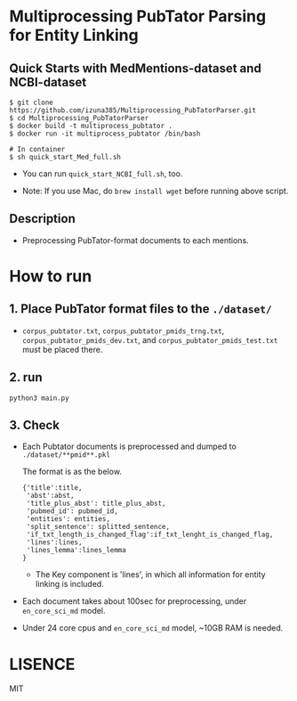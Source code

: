 # Multiprocessing PubTator Parsing for Entity Linking
## Quick Starts with MedMentions-dataset and NCBI-dataset
```
$ git clone https://github.com/izuna385/Multiprocessing_PubTatorParser.git
$ cd Multiprocessing_PubTatorParser
$ docker build -t multiprocess_pubtator .
$ docker run -it multiprocess_pubtator /bin/bash

# In container
$ sh quick_start_Med_full.sh
```
* You can run `quick_start_NCBI_full.sh`, too.

* Note: If you use Mac, do `brew install wget` before running above script.

## Description
* Preprocessing PubTator-format documents to each mentions.


# How to run

## 1. Place PubTator format files to the `./dataset/`

* `corpus_pubtator.txt`, `corpus_pubtator_pmids_trng.txt`, `corpus_pubtator_pmids_dev.txt`, 
  and `corpus_pubtator_pmids_test.txt` must be placed there.
  
## 2. run

`python3 main.py`

## 3. Check

* Each Pubtator documents is preprocessed and dumped to  `./dataset/**pmid**.pkl`

  The format is as the below.
  
  ```
  {'title':title,  
   'abst':abst,
   'title_plus_abst': title_plus_abst,
   'pubmed_id': pubmed_id,
   'entities': entities,
   'split_sentence': splitted_sentence,
   'if_txt_length_is_changed_flag':if_txt_lenght_is_changed_flag,
   'lines':lines,
   'lines_lemma':lines_lemma
  }
  ```
  
  * The Key component is 'lines', in which all information for entity linking is included.

* Each document takes about 100sec for preprocessing, under `en_core_sci_md` model.

* Under 24 core cpus and `en_core_sci_md` model, ~10GB RAM is needed.
  
# LISENCE

MIT
